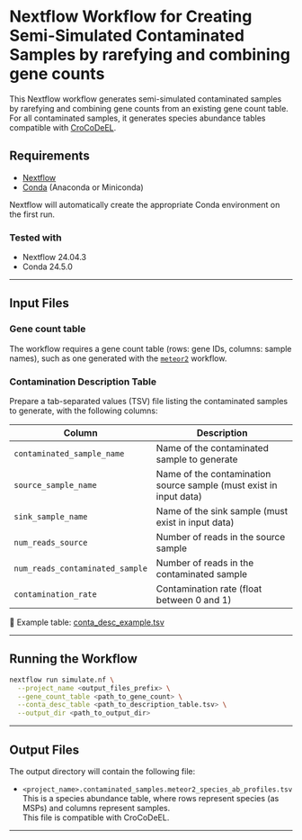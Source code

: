 
# Nextflow Workflow for Creating Semi-Simulated Contaminated Samples by rarefying and combining gene counts
This Nextflow workflow generates semi-simulated contaminated samples by rarefying and combining gene counts from an existing gene count table.
For all contaminated samples, it generates species abundance tables compatible with [CroCoDeEL](https://github.com/metagenopolis/CroCoDeEL).

## Requirements

* [Nextflow](https://www.nextflow.io/)
* [Conda](https://www.anaconda.com/download/) (Anaconda or Miniconda)

Nextflow will automatically create the appropriate Conda environment on the first run.

### Tested with

* Nextflow 24.04.3 
* Conda 24.5.0

---

## Input Files

### Gene count table

The workflow requires a gene count table (rows: gene IDs, columns: sample names), such as one generated with the [`meteor2`](../meteor2_wf) workflow.

### Contamination Description Table

Prepare a tab-separated values (TSV) file listing the contaminated samples to generate, with the following columns:

| Column                          | Description                                                        |
| ------------------------------- | ------------------------------------------------------------------ |
| `contaminated_sample_name`      | Name of the contaminated sample to generate                        |
| `source_sample_name`            | Name of the contamination source sample (must exist in input data) |
| `sink_sample_name`              | Name of the sink sample (must exist in input data)                 |
| `num_reads_source`              | Number of reads in the source sample                               |
| `num_reads_contaminated_sample` | Number of reads in the contaminated sample                         |
| `contamination_rate`            | Contamination rate (float between 0 and 1)                         |

📄 Example table: [conta\_desc\_example.tsv](conta_desc_example.tsv)

---

## Running the Workflow

```bash
nextflow run simulate.nf \
  --project_name <output_files_prefix> \
  --gene_count_table <path_to_gene_count> \
  --conta_desc_table <path_to_description_table.tsv> \
  --output_dir <path_to_output_dir>
 ```

---

## Output Files

The output directory will contain the following file:
* `<project_name>.contaminated_samples.meteor2_species_ab_profiles.tsv`
  This is a species abundance table, where rows represent species (as MSPs) and columns represent samples.  
  This file is compatible with CroCoDeEL.

---

